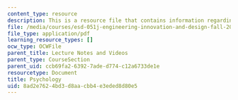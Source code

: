 ```yaml
---
content_type: resource
description: This is a resource file that contains information regarding psychology.
file: /media/courses/esd-051j-engineering-innovation-and-design-fall-2012/8ad2e7624bd3d8aacbb4e3eded8d80e5_MITESD_051JF12_Lec05.pdf
file_type: application/pdf
learning_resource_types: []
ocw_type: OCWFile
parent_title: Lecture Notes and Videos
parent_type: CourseSection
parent_uid: ccb69fa2-6392-7ade-d774-c12a6733de1e
resourcetype: Document
title: Psychology
uid: 8ad2e762-4bd3-d8aa-cbb4-e3eded8d80e5
---
```


